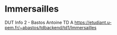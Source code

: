 # Immersailles
DUT Info 2 - Bastos Antoine TD A
https://etudiant.u-pem.fr/~abastos/tdbackend/td1/Immersailles
